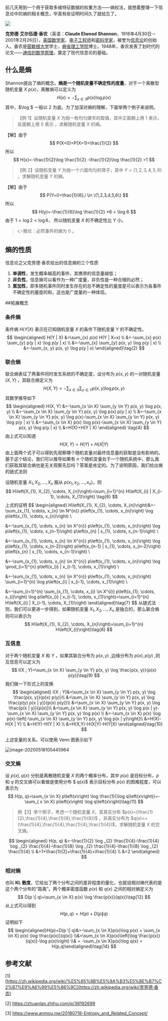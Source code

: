 

前几天用到一个用于获取多维特征数据的权重方法——熵权法，就想着整理一下信息论中的熵的相关概念，毕竟有些证明时间久了就给忘了。

![](https://tva1.sinaimg.cn/large/007S8ZIlly1gewyzm76d1j317u0nawhd.jpg)

**克劳德·艾尔伍德·香农**（英语：**Claude Elwood Shannon**，1916年4月30日－2001年2月26日），[美国](https://zh.wikipedia.org/wiki/美国)[数学家](https://zh.wikipedia.org/wiki/数学家)、[电子工程师](https://zh.wikipedia.org/w/index.php?title=电子工程师&action=edit&redlink=1)和[密码学家](https://zh.wikipedia.org/w/index.php?title=密码学家&action=edit&redlink=1)，被誉为[信息论](https://zh.wikipedia.org/wiki/信息论)的创始人。香农是[密歇根大学](https://zh.wikipedia.org/wiki/密西根大學)学士，[麻省理工学院](https://zh.wikipedia.org/wiki/麻省理工學院)博士。1948年，香农发表了划时代的论文——[通信的数学原理](https://zh.wikipedia.org/w/index.php?title=通信的数学原理&action=edit&redlink=1)，奠定了现代信息论的基础。

## 什么是熵

Shannon提出了熵的概念。**熵是一个随机变量不确定性的度量**，对于一个离散型随机变量 $X \text{~} p(x)$，离散熵可以定义为
$$
H(x)=-\sum_{x \in X}p(x)\log p(x)\tag{1}
$$
其中，$\log $ 一般以 2 为底。为了加深对熵的理解，下面举两个例子来说明。

> 【例 1】设随机变量 $X$ 为抛一枚均匀硬币的取值，其中正面朝上用 1 表示，反面朝上用 0 表示 ，求解随机变量 $X$ 的熵。

【解】由于
$$
P(X=0)=P(X=1)=\frac{1}{2}
$$
所以
$$
H(x)=-\frac{1}{2}\log \frac{1}{2} -\frac{1}{2}\log \frac{1}{2} =1
$$

> 【例 2】设随机变量 $Y$ 为抛一个六面均匀的筛子，其中 $Y=\{1,2,3,4,5,6\}$ ，求解随机变量 $Y$ 的熵。

【解】由于
$$
P(Y=i)=\frac{1}{6},i \in \{1,2,3,4,5,6\}
$$
所以
$$
H(y)=-\frac{1}{6}\log \frac{1}{2} ×6 = \log 6
$$
由于 $1=\log 2 < \log 6$， 所以随机变量 $X$ 的不确定性比 $Y$ 小。



> 👉推论：必然事件的熵为 0 。



## 熵的性质

信息论之父克劳德·香农给出的信息熵的三个性质

1. **单调性**，发生概率越高的事件，其携带的信息量越低；
2. **非负性**，信息熵可以看作为一种广度量，非负性是一种合理的必然；
3. **累加性**，即多随机事件同时发生存在的总不确定性的量度是可以表示为各事件不确定性的量度的和，这也是广度量的一种体现。



##拓展概念

### 条件熵

条件熵 $H(Y|X)$ 表示在已知随机变量 $X$ 的条件下随机变量 $Y$  的不确定性。
$$
\begin{aligned}
H(Y | X) &=\sum_{x} p(x) H(Y | X=x) \\
&=-\sum_{x} p(x) \sum_{y} p(y | x) \log p(y | x) \\
&=-\sum_{x} \sum_{y} p(x, y) \log p(y | x) \\
&=-\sum_{x, y} p(x, y) \log p(y | x)
\end{aligned}\tag{2}
$$

### 联合熵

联合熵表征了两事件同时发生系统的不确定度，设分布为 $p(x,y)$ 的一对随机变量 $(X,Y)$  ，其联合熵定义为
$$
H(X, Y)=-\sum_{x \in X} \sum_{y \in Y} p(x, y) \log p(x, y)\tag{3}
$$
其数学推导如下
$$
\begin{aligned}
H(X, Y) &=-\sum_{x \in X} \sum_{y \in Y} p(x, y) \log p(x, y) \\
&=-\sum_{x \in X} \sum_{y \in Y} p(x, y) \log p(x) p(y | x) \\
&=-\sum_{x \in X} \sum_{y \in Y} p(x, y) \log p(x)-\sum_{x \in X} \sum_{y \in Y} p(x, y) \log p(y | x) \\
&=-\sum_{x \in X} p(x) \log p(x)-\sum_{x \in X} \sum_{y \in Y} p(x, y) \log p(y | x) \\
&=H(X)+H(Y | X)
\end{aligned} \tag{4}
$$
由上式可以知道
$$
H(X, Y)=H(Y)+H(X | Y)\tag{5}
$$
由上面两个式子可以得到先观察哪个随机变量对最终信息量的获取是没有影响的。基于这个结论，我们可以推导如果有 $n$ 个随机变量处于一个随机系统中，那么我们获取其联合熵也是无关观察先后吗？答案是肯定的。为了说明原因，我们给出熵的链式法则

设随机变量 $X_1,X_2,\ldots,X_n$ 服从 $p(x_1,x_2,\ldots,x_n)$，则
$$
H\left(X_{1}, X_{2}, \cdots, X_{n}\right)=\sum_{i=1}^{n} H\left(X_{i} | X_{i-1}, \cdots, X_{1}\right) \tag{6}
$$
上式的证明
$$
\begin{aligned}
H\left(X_{1}, X_{2}, \cdots, X_{n}\right)&=-\sum_{x_{1}, \cdots, x_{n} \in N^{n}} p\left(x_{1}, \cdots, x_{n}\right) \log p\left(x_{1}, \cdots, x_{n}\right) \\

&=-\sum_{x_{1}, \cdots, x_{n} \in X^{n}} p\left(x_{1}, \cdots, x_{n}\right) \log p\left(x_{1}, \cdots, x_{n-1}\right) p\left(x_{n} | x_{1}, \cdots, x_{n-1}\right) \\

&=-\sum_{x_{1}, \cdots, x_{n} \in X^{n}} p\left(x_{1}, \cdots, x_{n}\right) \log p\left(x_{1}, \cdots, x_{n-2}\right) p\left(x_{n-1} | x_{1}, \cdots, x_{n-2}\right) p\left(x_{n} | x_{1}, \cdots, x_{n-1}\right) \\

&=-\sum_{x_{1}, \cdots, x_{n} \in X^{n}} p\left(x_{1}, \cdots, x_{n}\right) \log \prod_{i=1}^{n} p\left(x_{i} | x_{i-1}, \cdots, x_{1}\right)  \\

&=-\sum_{x_{1}, \cdots, x_{n} \in X^{n}} p\left(x_{1}, \cdots, x_{n}\right) \sum_{i=1}^{n} \log p\left(x_{i} | x_{i-1}, \cdots, x_{1}\right) \\

&=-\sum_{i=1}^{n} \sum_{x_{1}, \cdots, x_{i} \in X^{i}} p\left(x_{1}, \cdots, x_{i}\right) \log p\left(x_{i} | x_{i-1}, \cdots, x_{1}\right)=\sum_{i=1}^{n} H\left(X_{i} | X_{i-1}, \cdots, X_{1}\right)
\end{aligned}\tag{7}
$$
从链式法则，我们可以更进一步得到，如果随机变量 $X_1,X_2,\ldots,X_n$ 是独立的，那么联合熵则可以表示为
$$
H\left(X_{1}, X_{2}, \cdots, X_{n}\right)=\sum_{i=1}^{n} H\left(X_{i}\right)\tag{8}
$$



### 互信息

对于两个随机变量  $X$ 和 $Y$ ，如果其联合分布为 $p(x,y)$ ,边缘分布为 $p(x),p(y)$ ,则互信息可以定义为
$$
I(X ; Y)=\sum_{x \in X} \sum_{y \in Y} p(x, y) \log \frac{p(x, y)}{p(x) p(y)}\tag{9}
$$
我们做一下形式上的变换
$$
\begin{aligned}
I(X ; Y)&=\sum_{x \in X} \sum_{y \in Y} p(x, y) \log \frac{p(x, y)}{p(x) p(y)}\\
&=\sum_{x \in X} \sum_{y \in Y} p(x, y) \log \frac{p(y) p(x | y)}{p(x) p(y)}\\
&=\sum_{x \in X} \sum_{y \in Y} p(x, y) \log \frac{p(x | y)}{p(x)}\\
&=\sum_{x \in X} \sum_{y \in Y} p(x, y) \log p(x | y)-\sum_{x \in X} \sum_{y \in Y} p(x, y) \log p(x) \\
&=-\sum_{x \in X} p(x) \log p(x)-\left[-\sum_{x \in X} \sum_{y \in Y} p(x, y) \log p(x | y)\right]\\
&=H(X)-H(X | Y) \\
&=H(Y)-H(Y | X) \\
&=H(X,Y)-H(X|Y)-H(Y|X)
\end{aligned}\tag{10}
$$


上述变量的关系，可以使用 Venn 图表示如下

![image-20200518105445964](https://tva1.sinaimg.cn/large/007S8ZIlly1gewf0hu9n8j30p9092aal.jpg)



### 交叉熵

设 $p(x),q(x)$ 分别是离散随机变量 $X$ 的两个概率分布，其中 $p(x)$ 是目标分布，$p$ 和 $q$ 的交叉熵可以看做是使用分布 $ q(x)$  表示目标分布 $p(x)$ 的困难程度，可以表示为
$$
H(p, q)=\sum_{x \in X} p\left(x\right) \log \frac{1}{\log q\left(x\right)}=-\sum_{ x \in X} p\left(x\right) \log q\left(x\right)\tag{11}
$$

> 例【3】举个例子，考虑一个随机变量 $X$，其真实分布 $p(x)=(\frac{1}{2},\frac{1}{4},\frac{1}{8},\frac{1}{8})$ ，非真实分布为 $q(x)==(\frac{1}{4},\frac{1}{4},\frac{1}{4},\frac{1}{4})$，求解随机变量 $X$ 的交叉熵。

$$
\begin{aligned}
H(p, q) &=-\frac{1}{2} \log _{2} \frac{1}{4}-\frac{1}{4} \log _{2} \frac{1}{4}-\frac{1}{8} \log _{2} \frac{1}{4}-\frac{1}{8} \log _{2} \frac{1}{4} \\
&=1+\frac{1}{2}+\frac{1}{4}+\frac{1}{4} \\
&=2
\end{aligned}
$$

### 相对熵

也叫 **KL 散度**，它给出了两个分布之间的差异程度的量化，也就说相对熵代表的是这个两个分布的“距离”。两个概率密度函数  $p(x)$ 和  $q(x)$ 之间的相对熵定义为
$$
D(p \| q)=\sum_{x \in X} p(x) \log \frac{p(x)}{q(x)}\tag{12}
$$
从上式可以得到
$$
H(p,q)=H(p)+D(p \| q)\tag{13}
$$
证明如下
$$
\begin{aligned}H(p)+D(p \| q)&=-\sum_{x \in X}p(x)\log p(x) + \sum_{x \in X} p(x) \log \frac{p(x)}{q(x)} \\&=\sum_{x \in X}p(x)\left(\log \frac{p(x)}{q(x)}-\log p(x)\right) \\& = -\sum_{x \in X}p(x)\log q(x) = H(p,q)\end{aligned}\tag{14}
$$

## 参考文献

[1] [https://zh.wikipedia.org/wiki/%E5%85%8B%E5%8A%B3%E5%BE%B7%C2%B7%E9%A6%99%E5%86%9C](https://zh.wikipedia.org/wiki/克劳德·香农)

[2] https://zhuanlan.zhihu.com/p/36192699

[3] https://www.anmou.me/20180718-Entropy_and_Related_Concept/